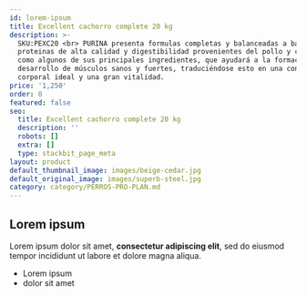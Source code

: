 ```yaml
---
id: lorem-ipsum
title: Excellent cachorro complete 20 kg
description: >-
  SKU:PEXC20 <br> PURINA presenta formulas completas y balanceadas a base de
  proteinas de alta calidad y digestibilidad provenientes del pollo y con arroz
  como algunos de sus principales ingredientes, que ayudará a la formación y
  desarrollo de músculos sanos y fuertes, traduciéndose esto en una conformación
  corporal ideal y una gran vitalidad.
price: '1,250'
order: 0
featured: false
seo:
  title: Excellent cachorro complete 20 kg
  description: ''
  robots: []
  extra: []
  type: stackbit_page_meta
layout: product
default_thumbnail_image: images/beige-cedar.jpg
default_original_image: images/superb-steel.jpg
category: category/PERROS-PRO-PLAN.md
---
```

## Lorem ipsum

Lorem ipsum dolor sit amet, **consectetur adipiscing elit**, sed do eiusmod tempor incididunt ut labore et dolore magna aliqua.

- Lorem ipsum
- dolor sit amet